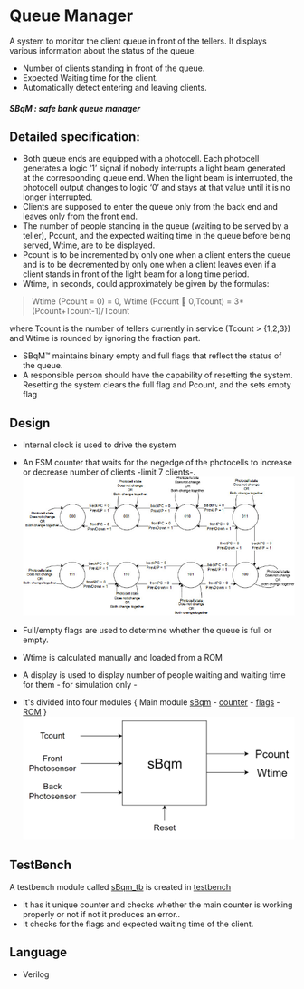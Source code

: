 # Queue Manager
A system to monitor the client queue in front of the tellers. 
It displays various information about the status of the queue.
- Number of clients standing in front of the queue.
- Expected Waiting time for the client.
- Automatically detect entering and leaving clients. 

##### SBqM : safe bank queue manager

## Detailed specification:
- Both queue ends are equipped with a photocell. Each photocell generates a logic ‘1’ signal if nobody interrupts a light beam generated at the corresponding queue end. When the light beam is interrupted, the photocell output changes to logic ‘0’ and stays at that value until it is no longer interrupted.
- Clients are supposed to enter the queue only from the back end and leaves only from the front end.
- The number of people standing in the queue (waiting to be served by a teller), Pcount, and the expected waiting time in the queue before being served, Wtime, are to be displayed.
- Pcount is to be incremented by only one when a client enters the queue and is to be decremented by only one when a client leaves even if a client stands in front of the light beam for a long time period.
- Wtime, in seconds, could approximately be given by the formulas: 
> Wtime (Pcount = 0) = 0, 
> Wtime (Pcount  0,Tcount) = 3*(Pcount+Tcount-1)/Tcount

where Tcount is the number of tellers currently in service (Tcount > {1,2,3}) and Wtime is rounded by ignoring the fraction part.
- SBqM™ maintains binary empty and full flags that reflect the status of the queue.
- A responsible person should have the capability of resetting the system. Resetting the system clears the full flag and Pcount, and the sets empty flag

## Design 
- Internal clock is used to drive the system 
- An FSM counter that waits for the negedge of the photocells to increase or decrease number of clients -limit 7 clients-.
![Moore](FSMcounter.jpg)

- Full/empty flags are used to determine whether  the queue is full or empty.
- Wtime is calculated manually and loaded from a ROM 
- A display is used to display number of people waiting and waiting time for them - for simulation only -
- It's divided into four modules {  Main module [sBqm](src/sBqm.v) - [counter](src/counter.v) - [flags](src/flags.v) - [ROM](src/ROM.v) } 	
![io](icon.png)

## TestBench 
A testbench module called [sBqm_tb](testbench/sBqm_tb.v) is created in [testbench](testbench)
- It has it unique counter and checks whether the main counter is working properly or not if not it produces an error.. 
- It checks for the flags and expected waiting time of the client.


## Language
- Verilog
